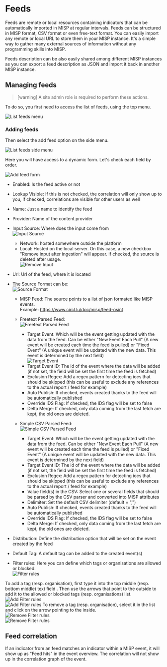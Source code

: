 <!-- toc -->

# Feeds

Feeds are remote or local resources containing indicators that can be automatically imported in MISP at regular intervals.
Feeds can be structured in MISP format, CSV format or even free-text format. You can easily import any remote or local URL
to store them in your MISP instance. It's a simple way to gather many external sources of information without any programming skills
into MISP.

Feeds description can be also easily shared among different MISP instances as you can export a feed description as JSON 
and import it back in another MISP instance.

## Managing feeds

>[warning] A site admin role is required to perform these actions.

To do so, you first need to access the list of feeds, using the top menu.

![List feeds menu](./figures/listfeeds.png)

### Adding feeds

Then select the add feed option on the side menu.

![List feeds side menu](./figures/addfeed.png)

Here you will have access to a dynamic form. Let's check each field by order.

![Add feed form](./figures/addfeedform.png)

* Enabled: Is the feed active or not
* Lookup Visible: If this is not checked, the correlation will only show up to you, if checked, correlations are visible for other users as well
* Name: Just a name to identify the feed
* Provider: Name of the content provider
* Input Source: Where does the input come from  
![Input Source](./figures/inputsource.png)  
  * Network: hosted somewhere outside the platform
  * Local: Hosted on the local server. On this case, a new checkbox "Remove input after ingestion" will appear. If checked, the source is deleted after usage.  
![Remove Input](./figures/removeinput.png)

* Url: Url of the feed, where it is located

* The Source Format can be:  
![Source Format](./figures/sourceformat.png)
  * MISP Feed: The source points to a list of json formated like MISP events.  
  Example: https://www.circl.lu/doc/misp/feed-osint

  * Freetext Parsed Feed:  
![Freetext Parsed Feed](./figures/freetextparsedfeed.png)
    * Target Event: Which will be the event getting updated with the data from the feed. Can be either "New Event Each Pull" (A new event will be created each time the feed is pulled) or "Fixed Event" (A unique event will be updated with the new data. This event is determined by the next field)  
![Target Event](./figures/targetevent.png)  
    * Target Event ID: The id of the event where the data will be added (if not set, the field will be set the first time the feed is fetched) 
    * Exclusion Regex: Add a regex pattern for detecting iocs that should be skipped (this can be useful to exclude any references to the actual report / feed for example)
    * Auto Publish: If checked, events created thanks to the feed will be automatically published
    * Override IDS Flag: If checked, the IDS flag will be set to false
    * Delta Merge: If checked, only data coming from the last fetch are kept, the old ones are deleted.

  * Simple CSV Parsed Feed:  
![Simple CSV Parsed Feed](./figures/simplecsvparsedfeed.png)  
    * Target Event: Which will be the event getting updated with the data from the feed. Can be either "New Event Each Pull" (A new event will be created each time the feed is pulled) or "Fixed Event" (A unique event will be updated with the new data. This event is determined by the next field)  
    * Target Event ID: The id of the event where the data will be added (if not set, the field will be set the first time the feed is fetched) 
    * Exclusion Regex: Add a regex pattern for detecting iocs that should be skipped (this can be useful to exclude any references to the actual report / feed for example)
    * Value field(s) in the CSV: Select one or several fields that should be parsed by the CSV parser and converted into MISP attributes
    * Delimiter: Set the default CSV delimiter (default = ",")
    * Auto Publish: If checked, events created thanks to the feed will be automatically published
    * Override IDS Flag: If checked, the IDS flag will be set to false
    * Delta Merge: If checked, only data coming from the last fetch are kept, the old ones are deleted.

* Distribution: Define the distribution option that will be set on the event created by the feed

* Default Tag: A default tag can be added to the created event(s)

* Filter rules: Here you can define which tags or organisations are allowed or blocked.  
![Filter rules](./figures/filterrules.png)

To add a tag (resp. organisation), first type it into the top middle (resp. bottom middle) text field . Then use the arrows that point to the outside to add it to the allowed or blocked tags (resp. organisations) list.  
![Add Filter rules](./figures/addfilterrules.png)  
![Add Filter rules](./figures/addfilterrules2.png)
To remove a tag (resp. organisation), select it in the list and click on the arrow pointing to the inside.  
![Remove Filter rules](./figures/removefilterrules.png)  
![Remove Filter rules](./figures/removefilterrules2.png)

## Feed correlation

If an indicator from an feed matches an indicator within a MISP event, it will show up as "Feed hits" in the event overview.
The correlation will not show up in the correlation graph of the event.
